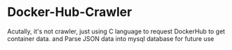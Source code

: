 # Docker-Hub-Crawler

Acutally, it's not crawler, just using C language to request DockerHub to get container data. and Parse JSON data into mysql database for future use
